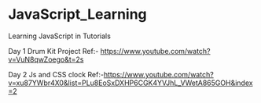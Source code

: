 # JavaScript_Learning
Learning JavaScript in Tutorials

Day 1 
Drum Kit Project
Ref:- https://www.youtube.com/watch?v=VuN8qwZoego&t=2s

Day 2
Js and CSS clock
Ref:-https://www.youtube.com/watch?v=xu87YWbr4X0&list=PLu8EoSxDXHP6CGK4YVJhL_VWetA865GOH&index=2
